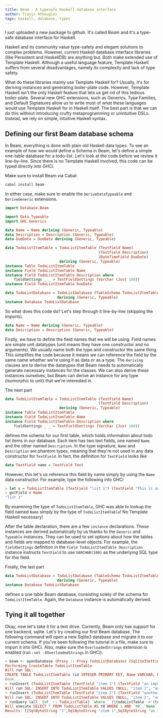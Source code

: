 ```yaml
---
title: Beam - A typesafe Haskell database interface
author: Travis Athougies
tags: haskell, database, types
---
```


I just uploaded a new package to github. It's called *Beam* and it's a type-safe database interface
for Haskell.

Haskell and its community value type-safety and elegant solutions to complex problems. However,
current Haskell database interface libraries (like Persistent and HaskellDB) are anything but. Both
make extended use of Template Haskell. Although a useful language feature, Template Haskell suffers
from several disadvantages, namely its complexity and lack of type safety.

What do these libraries mainly use Template Haskell for? Usually, it's for deriving instances and
generating boiler-plate code. However, Template Haskell isn't the only Haskell feature that lets us
get rid of this tedious boiler-plate. Several new GHC extensions, such as Generics, Type Families,
and Default Signatures allow us to write most of what these languages would use Template Haskell for
in Haskell itself. The best part is that we can do this without introducing crufty metaprogramming
or unintuitive DSLs. Instead, we rely on simple, intuitive Haskell syntax.

## Defining our first Beam database schema

In Beam, everything is done with plain old Haskell data types. To see an example of how we would
define a Schema in Beam, let's define a simple one-table database for a todo-list. Let's look at the
code before we review it line-by-line. Since there is no Template Haskell involved, this code can be
typed directly into GHCi.

Make sure to install Beam via Cabal:
```bash
cabal install beam
```

In either case, make sure to enable the `DeriveDataTypeable` and `DeriveGeneric` extensions.

```haskell
import Database.Beam

import Data.Typeable
import GHC.Generics

data Name = Name deriving (Generic, Typeable)
data Description = Description (Generic, Typeable)
data DueDate = DueDate deriving (Generic, Typeable)

data TodoListItemTable = TodoListItemTable (TextField Name)
                                           (TextField Description)
                                           (DateTimeField DueDate)
                         deriving (Generic, Typeable)
instance Table TodoListItemTable
instance Field TodoListItemTable Name
instance Field TodoListItemTable Description where
    fieldSettings _ _ = TextFieldSettings (Varchar (Just 100))
instance Field TodoListItemTable DueDate

data TodoListDatabase = TodoListDatabase (TableSchema TodoListItemTable)
                        deriving (Generic, Typeable)
instance Database TodoListDatabase
```

So what does this code do? Let's step through it line-by-line (skipping the imports).

```haskell
data Name = Name deriving (Generic, Typeable)
data Description = Description (Generic, Typeable)
```

Firstly, we have to define the field names that we will be using. Field names are simple unit
datatypes (unit means they have one constructor and no arguments). We usually name both the type and
constructor the same thing. This simplifies the code because it means we can reference the field by
the same name whether we're using it as data or as a type. The `deriving` clauses are to derive the
datatypes that Beam needs to automatically generate necessary instances for the classes. We can also
derive these instances ourselves, but Beam can derive an instance for any type (isomorphic to unit)
that we're interested in.

The next part
```haskell
data TodoListItemTable = TodoListItemTable (TextField Name)
                                           (TextField Description)
                         deriving (Generic, Typeable)
instance Table TodoListItemTable
instance Field TodoListItemTable Name
instance Field TodoListItemTable Description where
    fieldSettings _ _ = TextFieldSettings (Varchar (Just 100))
```
defines the schema for our first table, which holds information about todo list items in our
database. Each item has two text fields, one named `Name` and the other named
`Description`. In the type signature, `Name` and `Description` are phantom types, meaning that
they're not used in any data constructor for `TextField`. In fact, the definition for `TextField`
looks like
```haskell
data TextField name = TextField Text
```
However, this let's us reference this field by name simply by using the `Name` data constructor. For
example, type the following into GHCi
```haskell
> let x = TodoListItemTable (TextField "list 1") (TextField "This is an important task")
> getField x Name
"list 1"
```
By examining the type of `TodoListItemTable`, GHC was able to lookup the field named `Name` simply by
the type of `TodoListItemTable`! No Template Haskell necessary!

After the table declaration, there are a few `instance` declarations. These instances are derived
automatically by us thanks to the `Generic` and `Typeable` instances. They can be used to set
options about how the tables and fields are mapped to database-level objects. For example, the
`fieldSettings` definition in the `Field TodoListItemTable Description` instance instructs
`TextField` to use `VARCHAR(100)` as the underlying SQL type for this field.

Finally, the last part
```haskell
data TodoListDatabase = TodoListDatabase (TableSchema TodoListItemTable)
                        deriving (Generic, Typeable)
instance Database TodoListDatabase
```
defines a one table Beam database, consisting solely of the schema for `TodoListItemTable`. Again, the
`Database` instance is automatically derived.

## Tying it all together

Okay, now let's take it for a test drive. Currently, Beam only has support for one backend,
sqlite. Let's try creating our first Beam database. The following command will open a new Sqlite3
database and migrate it to our current schema. If you've been following the tutorial in a file, make
sure to import it into GHCi. Also, make sure the `OverloadedStrings` extension is enabled (run `:set
-XOverloadedStrings` in GHCi).
```haskell
> beam <- openDatabase (Proxy :: Proxy TodoListDatabase) (Sqlite3Settings "mydatabase.db")
Performing CreateTable TodoListItemTable
Will run SQL:
CREATE TABLE TodoListItemTable (id INTEGER PRIMARY KEY, Name VARCHAR, Description VARCHAR, DueDate DATETIME)
Done...
> runInsert (TodoListItemTable (TextField "item 1") (TextField "an important event")) beam
Will run SQL: INSERT INTO TodoListItemTable VALUES (NULL, "item 1", "an important event")
> runInsert (TodoListItemTable (TextField "item 2") (TextField "another important event")) beam
Will run SQL: INSERT INTO TodoListItemTable VALUES (NULL, "item 2", "another important event")
> runQuery (all_ (of_ :: TodoListTable) `where_` (\todoListTable -> (todoListTable # Name) ==$ StrE "item 1")) beam
Will execute SELECT * FROM TodoListTable AS t0 WHERE 1 AND `t0`.`Name` == "item 1"
Results: [[SqlByteString "1",SqlByteString "item 1",SqlByteString "an important event"]]
```
